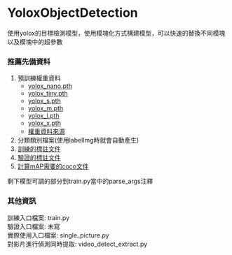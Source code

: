 # YoloxObjectDetection

使用yolox的目標檢測模型，使用模塊化方式構建模型，可以快速的替換不同模塊以及模塊中的超參數

### 推薦先備資料

1. 預訓練權重資料
   - [yolox_nano.pth](https://github.com/bubbliiiing/yolox-pytorch/releases/download/v1.0/yolox_nano.pth)
   - [yolox_tiny.pth](https://github.com/bubbliiiing/yolox-pytorch/releases/download/v1.0/yolox_tiny.pth)
   - [yolox_s.pth](https://github.com/bubbliiiing/yolox-pytorch/releases/download/v1.0/yolox_s.pth)
   - [yolox_m.pth](https://github.com/bubbliiiing/yolox-pytorch/releases/download/v1.0/yolox_m.pth)
   - [yolox_l.pth](https://github.com/bubbliiiing/yolox-pytorch/releases/download/v1.0/yolox_l.pth)
   - [yolox_x.pth](https://github.com/bubbliiiing/yolox-pytorch/releases/download/v1.0/yolox_x.pth)
   - [權重資料來源](https://github.com/bubbliiiing/yolox-pytorch/tree/bilibili)
2. 分類類別檔案(使用labelImg時就會自動產生)
3. [訓練的標註文件](https://github.com/chris901003/DeepLearning/blob/main/some_utils/labelImg2yolox.py)
4. [驗證的標註文件](https://github.com/chris901003/DeepLearning/blob/main/some_utils/labelImg2yolox.py)
5. [計算mAP需要的coco文件](https://github.com/chris901003/DeepLearning/blob/main/some_utils/labelImg2coco.py)

剩下模型可調的部分到train.py當中的parse_args注釋


### 其他資訊
訓練入口檔案: train.py\
驗證入口檔案: 未寫\
實際使用入口檔案: single_picture.py\
對影片進行偵測同時提取: video_detect_extract.py
